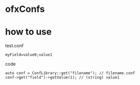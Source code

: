 
# ofxConfs

# how to use

test.conf

	myField=value0;value1

code

	auto conf = ConfLibrary::get("filename"); // filename.conf
	conf->get("field")->getValue(1); // (string) value1
